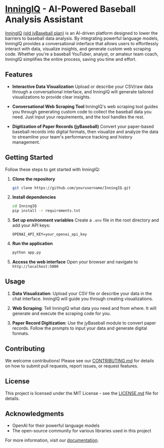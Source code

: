 # [InningIQ](https://inningiq.web.app) - AI-Powered Baseball Analysis Assistant 

[InningIQ](https://inningiq.web.app) [(old jyBaseball plan)](https://github.com/vaclisinc/jyBaseball) is an AI-driven platform designed to lower the barriers to baseball data analysis. By integrating powerful language models, InningIQ provides a conversational interface that allows users to effortlessly interact with data, visualize insights, and generate custom web scraping code. Whether you're a baseball YouTuber, analyst, or amateur team coach, InningIQ simplifies the entire process, saving you time and effort.

## Features

- **Interactive Data Visualization**
  Upload or describe your CSV/raw data through a conversational interface, and InningIQ will generate tailored visualizations to provide clear insights.

- **Conversational Web Scraping Tool**
  InningIQ's web scraping tool guides you through generating custom code to collect the baseball data you need. Just input your requirements, and the tool handles the rest.

- **Digitization of Paper Records (jyBaseball)**
  Convert your paper-based baseball records into digital formats, then visualize and analyze the data to streamline your team's performance tracking and history management.

## Getting Started

Follow these steps to get started with InningIQ:

1. **Clone the repository**  
   ```bash
   git clone https://github.com/yourusername/InningIQ.git
   ```

2. **Install dependencies**
   ```bash
   cd InningIQ
   pip install -r requirements.txt
   ```

3. **Set up environment variables**
   Create a `.env` file in the root directory and add your API keys:
   ```
   OPENAI_API_KEY=your_openai_api_key
   ```

4. **Run the application**
   ```bash
   python app.py
   ```

5. **Access the web interface**
   Open your browser and navigate to `http://localhost:5000`

## Usage

1. **Data Visualization**: Upload your CSV file or describe your data in the chat interface. InningIQ will guide you through creating visualizations.

2. **Web Scraping**: Tell InningIQ what data you need and from where. It will generate and execute the scraping code for you.

3. **Paper Record Digitization**: Use the jyBaseball module to convert paper records. Follow the prompts to input your data and generate digital formats.

## Contributing

We welcome contributions! Please see our [CONTRIBUTING.md](CONTRIBUTING.md) for details on how to submit pull requests, report issues, or request features.

## License

This project is licensed under the MIT License - see the [LICENSE.md](LICENSE.md) file for details.

## Acknowledgments

- OpenAI for their powerful language models
- The open-source community for various libraries used in this project

For more information, visit our [documentation](https://inningIQ.readthedocs.io/).